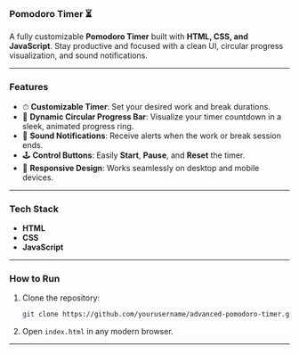 ### **Pomodoro Timer ⏳**

A fully customizable **Pomodoro Timer** built with **HTML, CSS, and JavaScript**. Stay productive and focused with a clean UI, circular progress visualization, and sound notifications.

---

### **Features**
- ⏱ **Customizable Timer**: Set your desired work and break durations.  
- 🎨 **Dynamic Circular Progress Bar**: Visualize your timer countdown in a sleek, animated progress ring.  
- 🎵 **Sound Notifications**: Receive alerts when the work or break session ends.  
- 🕹 **Control Buttons**: Easily **Start**, **Pause**, and **Reset** the timer.  
- 📱 **Responsive Design**: Works seamlessly on desktop and mobile devices.  

---

### **Tech Stack**
- **HTML**  
- **CSS**  
- **JavaScript**  

---

### **How to Run**
1. Clone the repository:
   ```bash
   git clone https://github.com/yourusername/advanced-pomodoro-timer.git
   ```
2. Open `index.html` in any modern browser.

---
